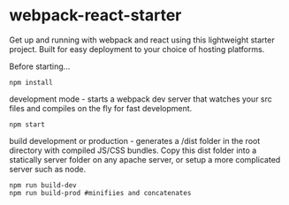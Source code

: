 # webpack-react-starter

Get up and running with webpack and react using this lightweight starter project.  Built for easy deployment to your choice of hosting platforms. 

Before starting...
```
npm install
```

development mode - starts a webpack dev server that watches your src files and compiles on the fly for fast development.
```
npm start
```

build development or production - generates a /dist folder in the root directory with compiled JS/CSS bundles.  Copy this dist folder into a statically server folder on any apache server, or setup a more complicated server such as node.
```
npm run build-dev
npm run build-prod #minifiies and concatenates
```

